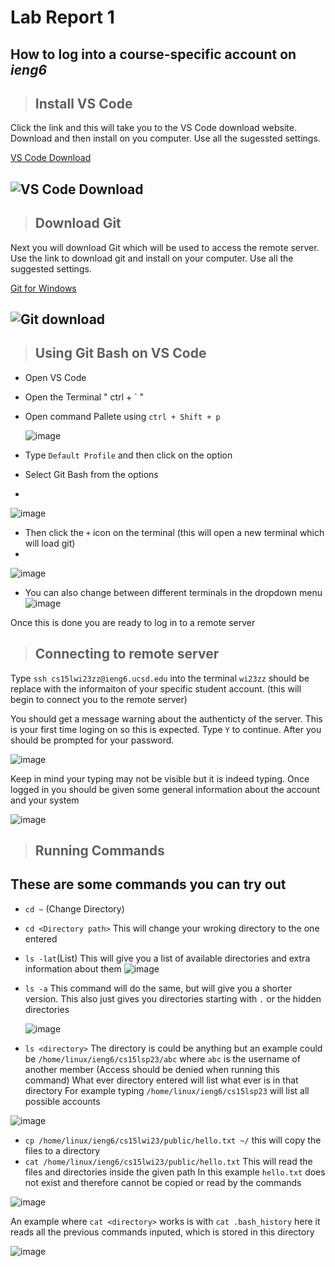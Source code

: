 # Lab Report 1

## How to log into a course-specific account on ***ieng6***

> ## Install VS Code

Click the link and this will take you to the VS Code download website. Download and then install on you computer. Use all the sugessted settings. 

  [VS Code Download](https://code.visualstudio.com/)
  
  ![VS Code Download](https://user-images.githubusercontent.com/130080853/230762952-95549bec-5ffb-4b2d-96c4-6a10d15f18fd.png)
---
> ## Download Git

Next you will download Git which will be used to access the remote server. Use the link to download git and install on your computer. Use all the suggested settings.

  [Git for Windows](https://gitforwindows.org/)
  
  ![Git download](https://user-images.githubusercontent.com/130080853/230439320-03449890-4e59-4a3a-b058-4e3d1b617ec8.JPG)
---
> ## Using Git Bash on VS Code

  * Open VS Code
  * Open the Terminal " ctrl + ` "
  * Open command Pallete using `ctrl + Shift + p`
  
    ![image](https://user-images.githubusercontent.com/130080853/230758498-25081ce9-e668-4b13-a55c-4cfa0398d5fe.png)
    
  * Type `Default Profile` and then click on the option
  * Select Git Bash from the options
  *
  ![image](https://user-images.githubusercontent.com/130080853/230758530-bff8f831-7292-46e6-8fea-f7feed67d611.png)
  
  * Then click the `+` icon on the terminal (this will open a new terminal which will load git)
  *
  ![image](https://user-images.githubusercontent.com/130080853/230758546-a7fc1082-fa22-460c-8145-e4497ed88b66.png)
  
  * You can also change between different terminals in the dropdown menu\
    ![image](https://user-images.githubusercontent.com/130080853/230758557-e0fb7334-4e8e-463d-89c9-2d67a2a02f71.png)

  

  Once this is done you are ready to log in to a remote server
  
> ## Connecting to remote server

Type `ssh cs15lwi23zz@ieng6.ucsd.edu` into the terminal 
`wi23zz` should be replace with the informaiton of your specific student account. (this will begin to connect you to the remote server)

You should get a message warning about the authenticty of the server. This is your first time loging on so this is expected. Type `Y` to continue.
After you should be prompted for your password. 

![image](https://user-images.githubusercontent.com/130080853/233894529-ae167e07-d04a-4fba-a2e8-5414eaf0a8da.png)

Keep in mind your typing may not be visible but it is indeed typing.
Once logged in you should be given some general information about the account and your system

![image](https://user-images.githubusercontent.com/130080853/233895361-25b63ba1-a4f3-4390-87df-8a141efd4fbb.png)


> ## Running Commands
  ## These are some commands you can try out
  
  
  * `cd ~` (Change Directory) 
  * `cd <Directory path>` This will change your wroking directory to the one entered
  * `ls -lat`(List) This will give you a list of available directories and extra information about them
  ![image](https://user-images.githubusercontent.com/130080853/230758795-1492b8b8-c73f-4290-b7d8-64aa86507c49.png)

  * `ls -a` This command will do the same, but will give you a shorter version. This also just gives you directories starting with `.` or the hidden directories
  
    ![image](https://user-images.githubusercontent.com/130080853/230758842-767a7c9b-b20e-4d4a-a42a-56b5c54c4940.png)

  * `ls <directory>`
  The directory is could be anything but an example could be `/home/linux/ieng6/cs15lsp23/abc` where `abc` is the username of another member (Access should be denied   when running this command) What ever directory entered will list what ever is in that directory
  For example typing `/home/linux/ieng6/cs15lsp23` will list all possible accounts
  
  ![image](https://user-images.githubusercontent.com/130080853/230758894-a1f5a27a-dbe3-4cf7-8f8f-8e6f1250edfe.png)

  * `cp /home/linux/ieng6/cs15lwi23/public/hello.txt ~/` this will copy the files to a directory
  * `cat /home/linux/ieng6/cs15lwi23/public/hello.txt` This will read the files and directories inside the given path
  In this example `hello.txt` does not exist and therefore cannot be copied or read by the commands
  
  ![image](https://user-images.githubusercontent.com/130080853/233901260-7376d21d-e3bf-4561-8c44-98f6a9c2a97b.png)
  
  An example where `cat <directory>` works is with `cat .bash_history` here it reads all the previous commands inputed, which is stored in this directory
  
  ![image](https://user-images.githubusercontent.com/130080853/233902625-d9b1b785-1a8a-4cf6-b2b1-f3b49d360dae.png)





